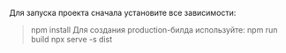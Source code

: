 Для запуска проекта сначала установите все зависимости:
> npm install
Для создания production-билда используйте:
> npm run build
> npx serve -s dist
